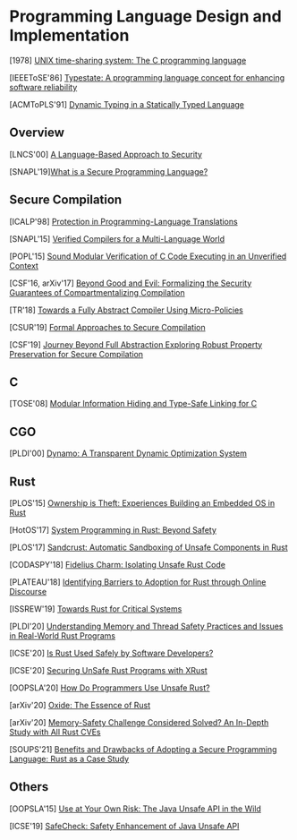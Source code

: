 # Programming Language Design and Implementation

[1978] [UNIX time-sharing system: The C programming
language](https://ieeexplore.ieee.org/stamp/stamp.jsp?tp=&arnumber=6770408)

[IEEEToSE'86] [Typestate: A programming language concept for enhancing software
reliability](https://www.computer.org/csdl/journal/ts/1986/01/06312929/13rRUwIF6aQ)

[ACMToPLS'91] [Dynamic Typing in a Statically Typed
Language](https://www.hpl.hp.com/techreports/Compaq-DEC/SRC-RR-47.pdf)

## Overview
[LNCS'00] [A Language-Based Approach to Security](https://www.cs.cornell.edu/fbs/publications/LangBasedCase.pdf)

[SNAPL'19][What is a Secure Programming
Language?](https://drops.dagstuhl.de/opus/volltexte/2019/10546/pdf/LIPIcs-SNAPL-2019-3.pdf)

## Secure Compilation
[ICALP'98] [Protection in Programming-Language
Translations](https://www.hpl.hp.com/techreports/Compaq-DEC/SRC-RR-154.pdf)

[SNAPL'15] [Verified Compilers for a Multi-Language
World](https://drops.dagstuhl.de/opus/volltexte/2015/5013/pdf/3.pdf)

[POPL'15] [Sound Modular Verification of C Code Executing in an Unverified
Context](https://lirias.kuleuven.be/retrieve/290977)

[CSF'16, arXiv'17] [Beyond Good and Evil:
Formalizing the Security Guarantees of Compartmentalizing
Compilation](https://arxiv.org/pdf/1602.04503.pdf)

[TR'18] [Towards a Fully Abstract Compiler Using
Micro-Policies](https://arxiv.org/pdf/1510.00697.pdf)

[CSUR'19] [Formal Approaches to Secure
Compilation](http://theory.stanford.edu/~mp/mp/Publications_files/main-full.pdf)

[CSF'19] [Journey Beyond Full Abstraction Exploring Robust Property Preservation
for Secure
Compilation](https://theory.stanford.edu/~mp/mp/Publications_files/rc.pdf)

## C
[TOSE'08] [Modular Information Hiding and Type-Safe Linking for
C](http://www.cs.umd.edu/~mwh/papers/cmod-journal.pdf)

## CGO
[PLDI'00] [Dynamo: A Transparent Dynamic Optimization
System](https://www.complang.tuwien.ac.at/andi/bala.pdf)

## Rust
[PLOS'15] [Ownership is Theft: Experiences Building an Embedded OS in
Rust](https://patpannuto.com/pubs/levy15ownership.pdf)

[HotOS'17] [System Programming in Rust: Beyond
Safety](https://www.ics.uci.edu/~aburtsev/doc/crust-hotos17.pdf)

[PLOS'17] [Sandcrust: Automatic Sandboxing of Unsafe Components in
Rust](https://www.lamowski.net/docs/plos2017-lamowski-rust-sandboxing-paper.pdf)

[CODASPY'18] [Fidelius Charm: Isolating Unsafe Rust Code](https://almohri.io/papers/fc.pdf)

[PLATEAU'18] [Identifying Barriers to Adoption for Rust through Online
Discourse](https://drops.dagstuhl.de/opus/volltexte/2019/10195/pdf/OASIcs-PLATEAU-2018-5.pdf)

[ISSREW'19] [Towards Rust for Critical Systems](https://ieeexplore.ieee.org/document/8990314)

[PLDI'20] [Understanding Memory and Thread Safety Practices and Issues in
Real-World Rust Programs](https://cseweb.ucsd.edu/~yiying/RustStudy-PLDI20.pdf)

[ICSE'20] [Is Rust Used Safely by Software
Developers?](https://dl.acm.org/doi/abs/10.1145/3377811.3380413)

[ICSE'20] [Securing UnSafe Rust Programs with
XRust](https://peimingliu.github.io/asset/pic/icse-paper1026.pdf)

[OOPSLA'20] [How Do Programmers Use Unsafe
Rust?](https://www.cs.ubc.ca/~alexsumm/papers/AstrauskasMathejaPoliMuellerSummers20.pdf)

[arXiv'20] [Oxide: The Essence of Rust](https://arxiv.org/pdf/1903.00982.pdf)

[arXiv'20] [Memory-Safety Challenge Considered Solved? An In-Depth Study with
All Rust CVEs](https://arxiv.org/pdf/2003.03296.pdf)

[SOUPS'21] [Benefits and Drawbacks of Adopting a Secure Programming Language:
Rust as a Case Study](https://www.cs.umd.edu/~mwh/papers/rust-adoption.pdf)

## Others
[OOPSLA'15] [Use at Your Own Risk: The Java Unsafe API in the
Wild](https://dl.acm.org/doi/10.1145/2814270.2814313)

[ICSE'19] [SafeCheck: Safety Enhancement of Java Unsafe
API](https://ieeexplore.ieee.org/document/8811920)
